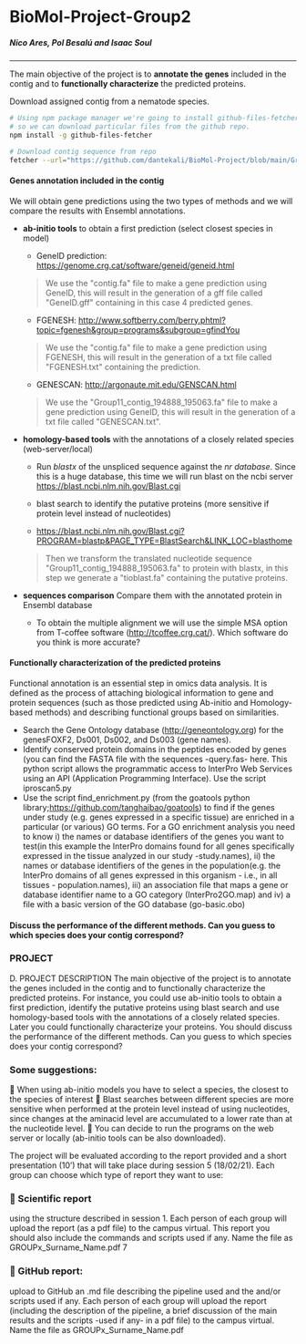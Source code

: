 # BioMol-Project-Group2

##### Nico Ares, Pol Besalú and Isaac Soul
------

The main objective of the project is to **annotate the genes** included in the contig and to **functionally characterize** the predicted proteins.

Download assigned contig from a nematode species.

```bash
# Using npm package manager we're going to install github-files-fetcher
# so we can download particular files from the github repo.
npm install -g github-files-fetcher

# Download contig sequence from repo
fetcher --url="https://github.com/dantekali/BioMol-Project/blob/main/Group11_contig_194888_195063.fa"  --out="~/Desktop/Project"
```

#### Genes annotation included in the contig

We will obtain gene predictions using the two types of methods and we will compare the results with Ensembl annotations.

- **ab-initio tools** to obtain a first prediction (select closest species in model)
  <!--Ab-initio methods: they use several elements in the genomic sequence (suchas donor and acceptor splice sites, branch site, initiation and termination codons)and codon usage to obtain a model based on a training set.-->
  
  - GeneID  prediction: https://genome.crg.cat/software/geneid/geneid.html

  > We use the "contig.fa" file to make a gene prediction using GeneID, this will result in the generation of a gff file called "GeneID.gff" containing in this case 4 predicted genes.
  
  - FGENESH: http://www.softberry.com/berry.phtml?topic=fgenesh&group=programs&subgroup=gfindYou

  > We use the "contig.fa" file to make a gene prediction using FGENESH, this will result in the generation of a txt file called "FGENESH.txt" containing the prediction.

  - GENESCAN: http://argonaute.mit.edu/GENSCAN.html

  > We use the "Group11_contig_194888_195063.fa" file to make a gene prediction using GeneID, this will result in the generation of a txt file called "GENESCAN.txt".

- **homology-based tools** with the annotations of  a closely related species (web-server/local)
  <!--Gene predictions are based on alignments from known proteins (usually) from other genomes.-->

  - Run *blastx* of the unspliced sequence against the *nr database*. Since this is a huge database, this time we will run blast on the ncbi server https://blast.ncbi.nlm.nih.gov/Blast.cgi

  - blast search to identify the putative proteins (more sensitive if protein level instead of nucleotides)
  - https://blast.ncbi.nlm.nih.gov/Blast.cgi?PROGRAM=blastp&PAGE_TYPE=BlastSearch&LINK_LOC=blasthome
  
  > Then we transform the translated nucleotide sequence "Group11_contig_194888_195063.fa" to protein with blastx, in this step we generate a "tioblast.fa" containing the putative proteins.

- **sequences comparison** Compare them with the annotated protein in Ensembl database

  - To obtain the multiple alignment we will use the simple MSA option from T-coffee software (http://tcoffee.crg.cat/). Which software do you think is more accurate?

#### Functionally characterization of the predicted proteins

Functional annotation is an essential step in omics data analysis. It is defined as the process of attaching biological information to gene and protein sequences (such as those predicted using Ab-initio and Homology-based methods) and describing functional groups based on similarities.

- Search the Gene Ontology database (http://geneontology.org) for the genesFOXF2, Ds001, Ds002, and Ds003 (gene names).
- Identify conserved protein domains in the peptides encoded by genes (you can find the FASTA file with the sequences -query.fas- here. This python script allows the programmatic access to InterPro Web Services using an API (Application Programming Interface). Use the script  iproscan5.py
- Use   the   script  find_enrichment.py (from the  goatools python library;https://github.com/tanghaibao/goatools) to find if the genes under study (e.g. genes expressed in a specific tissue)  are enriched in a particular (or various) GO terms. For a GO enrichment analysis you need to know i) the names or database identifiers of the genes you want to test(in this example the InterPro domains found for all genes specifically expressed in the tissue analyzed in our study -study.names), ii) the names or database identifiers of the genes in the population(e.g. the InterPro domains of all genes expressed in this organism - i.e., in all tissues - population.names), iii) an association file that maps a gene or database identifier name to a GO category (InterPro2GO.map) and iv) a file with a basic version of the GO database (go-basic.obo)



#### Discuss the performance of the different methods. Can you guess to which species does your contig correspond?

### PROJECT
D. PROJECT DESCRIPTION
The main objective of the project is to annotate the
genes included in the contig and to functionally characterize the predicted proteins.
For instance, you could use ab-initio tools to obtain a first prediction, identify the putative
proteins using blast search and use homology-based tools with the annotations of a
closely related species. Later you could functionally characterize your proteins. You should
discuss the performance of the different methods. Can you guess to which species does
your contig correspond?

### Some suggestions:
 When using ab-initio models you have to select a species, the closest to the species
of interest
 Blast searches between different species are more sensitive when performed at the
protein level instead of using nucleotides, since changes at the aminacid level are
accumulated to a lower rate than at the nucleotide level.
 You can decide to run the programs on the web server or locally (ab-initio tools can
be also downloaded).

The project will be evaluated according to the report provided and a short presentation
(10’) that will take place during session 5 (18/02/21). Each group can choose which type of
report they want to use:

###  Scientific report 
using the structure described in session 1. Each person of each
group will upload the report (as a pdf file) to the campus virtual. This report you
should also include the commands and scripts used if any. Name the file as
GROUPx_Surname_Name.pdf
7
###  GitHub report: 
upload to GitHub an .md file describing the pipeline used and the
and/or scripts used if any. Each person of each group will upload the report
(including the description of the pipeline, a brief discussion of the main
results and the scripts -used if any- in a pdf file) to the campus virtual. Name the
file as GROUPx_Surname_Name.pdf

